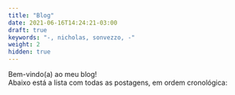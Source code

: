 ```yaml
---
title: "Blog"
date: 2021-06-16T14:24:21-03:00
draft: true
keywords: "-, nicholas, sonvezzo, -"
weight: 2
hidden: true
---
```

Bem-vindo(a) ao meu blog!  
Abaixo está a lista com todas as postagens, em ordem cronológica: